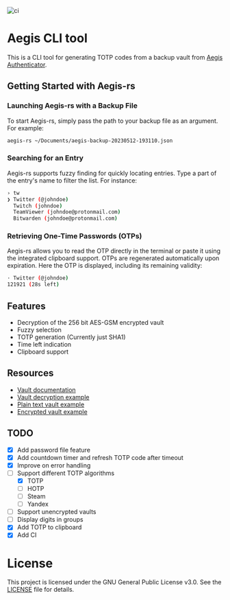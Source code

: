 ![ci](https://github.com/Granddave/aegis-rs/actions/workflows/ci.yml/badge.svg)

# Aegis CLI tool

This is a CLI tool for generating TOTP codes from a backup vault from [Aegis Authenticator](https://github.com/beemdevelopment/Aegis).

## Getting Started with Aegis-rs

### Launching Aegis-rs with a Backup File

To start Aegis-rs, simply pass the path to your backup file as an argument. For example:

```sh
aegis-rs ~/Documents/aegis-backup-20230512-193110.json
```

### Searching for an Entry

Aegis-rs supports fuzzy finding for quickly locating entries. Type a part of the entry's name to filter the list. For instance:

```sh
› tw
❯ Twitter (@johndoe)
  Twitch (johndoe)
  TeamViewer (johndoe@protonmail.com)
  Bitwarden (johndoe@protonmail.com)
```

### Retrieving One-Time Passwords (OTPs)

Aegis-rs allows you to read the OTP directly in the terminal or paste it using the integrated clipboard support. OTPs are regenerated automatically upon expiration. Here the OTP is displayed, including its remaining validity:

```sh
· Twitter (@johndoe)
121921 (28s left)
```


## Features

- Decryption of the 256 bit AES-GSM encrypted vault
- Fuzzy selection
- TOTP generation (Currently just SHA1)
- Time left indication
- Clipboard support


## Resources

- [Vault documentation](https://github.com/beemdevelopment/Aegis/blob/master/docs/vault.md)
- [Vault decryption example](https://github.com/beemdevelopment/Aegis/blob/master/docs/decrypt.py)
- [Plain text vault example](https://github.com/beemdevelopment/Aegis/blob/master/app/src/test/resources/com/beemdevelopment/aegis/importers/aegis_plain.json)
- [Encrypted vault example](https://github.com/beemdevelopment/Aegis/blob/master/app/src/test/resources/com/beemdevelopment/aegis/importers/aegis_encrypted.json)


## TODO

- [x] Add password file feature
- [x] Add countdown timer and refresh TOTP code after timeout
- [x] Improve on error handling
- [ ] Support different TOTP algorithms
    - [x] TOTP
    - [ ] HOTP
    - [ ] Steam
    - [ ] Yandex
- [ ] Support unencrypted vaults
- [ ] Display digits in groups
- [x] Add TOTP to clipboard
- [x] Add CI

# License

This project is licensed under the GNU General Public License v3.0. See the [LICENSE](LICENSE) file for details.
